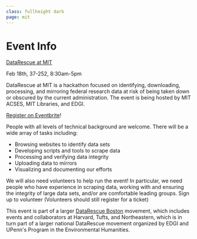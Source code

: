```yaml
---
class: fullheight dark
page: mit
---
```

# Event Info

[DataRescue at MIT](https://www.facebook.com/events/1625484311094707)

Feb 18th, 37-252, 8:30am-5pm

DataRescue at MIT is a hackathon focused on identifying, downloading, processing, and mirroring federal research data at risk of being taken down or obscured by the current administration. The event is being hosted by MIT ACSES, MIT Libraries, and EDGI. 

[Register on Eventbrite](https://www.eventbrite.com/e/datarescue-boston-at-mit-tickets-31647096317)!

People with all levels of technical background are welcome. There will be a wide array of tasks including:
 - Browsing websites to identify data sets
 - Developing scripts and tools to scrape data
 - Processing and verifying data integrity
 - Uploading data to mirrors
 - Visualizing and documenting our efforts

We will also need volunteers to help run the event! In particular, we need people who have experience in scraping data, working with and ensuring the integrity of large data sets, and/or are comfortable leading groups. 
Sign up to volunteer (Volunteers should still register for a ticket)

This event is part of a larger [DataRescue Boston](https://datarescue-boston.github.io) movement, which includes events and collaborators at Harvard, Tufts, and Northeastern, which is in turn part of a larger national DataRescue movement organized by EDGI and UPenn's Program in the Environmental Humanities.
